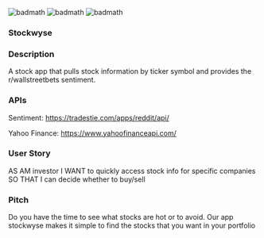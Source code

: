 ![badmath](https://img.shields.io/badge/-HTML-orange) ![badmath](https://img.shields.io/badge/-CSS-blue) ![badmath](https://img.shields.io/badge/-JS-yellow)

### Stockwyse

### Description
A stock app that pulls stock information by ticker symbol and provides the r/wallstreetbets sentiment.

### APIs
Sentiment:
  https://tradestie.com/apps/reddit/api/
  
Yahoo Finance:
  https://www.yahoofinanceapi.com/

### User Story
AS AM investor
I WANT to quickly access stock info for specific companies
SO THAT I can decide whether to buy/sell

### Pitch
Do you have the time to see what stocks are hot or to avoid. Our app stockwyse makes it simple to find the stocks that you want in your portfolio
